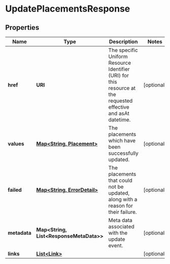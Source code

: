 

# UpdatePlacementsResponse


## Properties

| Name | Type | Description | Notes |
|------------ | ------------- | ------------- | -------------|
|**href** | **URI** | The specific Uniform Resource Identifier (URI) for this resource at the requested effective and asAt datetime. |  [optional] |
|**values** | [**Map&lt;String, Placement&gt;**](Placement.md) | The placements which have been successfully updated. |  [optional] |
|**failed** | [**Map&lt;String, ErrorDetail&gt;**](ErrorDetail.md) | The placements that could not be updated, along with a reason for their failure. |  [optional] |
|**metadata** | **Map&lt;String, List&lt;ResponseMetaData&gt;&gt;** | Meta data associated with the update event. |  [optional] |
|**links** | [**List&lt;Link&gt;**](Link.md) |  |  [optional] |



